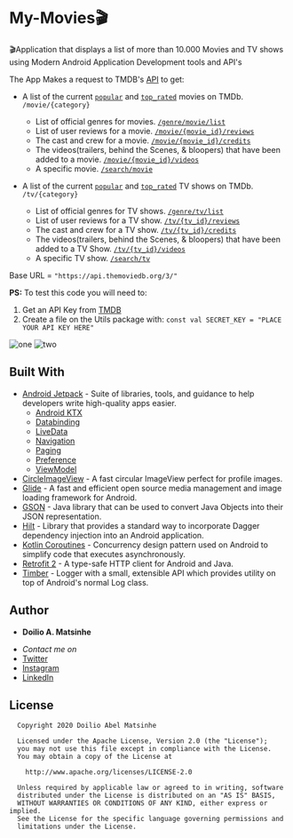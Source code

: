 # My-Movies🎬
🎬Application that displays a list of more than 10.000 Movies and TV shows using Modern Android Application Development tools and API's

The App Makes a request to TMDB's [API](https://www.themoviedb.org/documentation/api) to get:
  
- A list of the current [`popular`](https://developers.themoviedb.org/3/movies/get-popular-movies) and [`top_rated`](https://developers.themoviedb.org/3/movies/get-top-rated-movies) movies on TMDb. `/movie/{category}`
  - List of official genres for movies. [`/genre/movie/list`](https://developers.themoviedb.org/3/genres/get-movie-list)
  - List of user reviews for a movie. [`/movie/{movie_id}/reviews`](https://developers.themoviedb.org/3/movies/get-movie-reviews)
  - The cast and crew for a movie. [`/movie/{movie_id}/credits`](https://developers.themoviedb.org/3/movies/get-movie-credits)
  - The videos(trailers, behind the Scenes, & bloopers) that have been added to a movie. [`/movie/{movie_id}/videos`](https://developers.themoviedb.org/3/movies/get-movie-videos)
  - A specific movie. [`/search/movie`](https://developers.themoviedb.org/3/search/search-movies)
  
- A list of the current [`popular`](https://developers.themoviedb.org/3/tv/get-popular-tv-shows) and [`top_rated`](https://developers.themoviedb.org/3/tv/get-top-rated-tv) TV shows on TMDb. `/tv/{category}`
  - List of official genres for TV shows. [`/genre/tv/list`](https://developers.themoviedb.org/3/genres/get-tv-list)
  - List of user reviews for a TV show. [`/tv/{tv_id}/reviews`](https://developers.themoviedb.org/3/tv/get-tv-reviews)
  - The cast and crew for a TV show. [`/tv/{tv_id}/credits`](https://developers.themoviedb.org/3/tv/get-tv-credits)
  - The videos(trailers, behind the Scenes, & bloopers) that have been added to a TV Show. [`/tv/{tv_id}/videos`](https://developers.themoviedb.org/3/tv/get-tv-videos)
  - A specific TV show. [`/search/tv`](https://developers.themoviedb.org/3/search/search-tv-shows)

Base URL = `"https://api.themoviedb.org/3/"`

**PS:** To test this code you will need to:
1. Get an API Key from [TMDB](https://www.themoviedb.org/documentation/api)
2. Create a file on the Utils package with: 
`const val SECRET_KEY = "PLACE YOUR API KEY HERE"`

![one](https://user-images.githubusercontent.com/38020305/92302032-1c158b80-ef69-11ea-9441-725334e2a3fd.jpg)
![two](https://user-images.githubusercontent.com/38020305/92302035-1f107c00-ef69-11ea-947c-58402ebb3e51.jpg)



## Built With

* [Android Jetpack](https://developer.android.com/jetpack/?gclid=Cj0KCQjwhJrqBRDZARIsALhp1WQBmjQ4WUpnRT4ETGGR1T_rQG8VU3Ta_kVwiznZASR5y4fgPDRYFqkaAhtfEALw_wcB) - Suite of libraries, tools, and guidance to help developers write high-quality apps easier.
  * [Android KTX](https://developer.android.com/kotlin/ktx)
  * [Databinding](https://developer.android.com/jetpack/androidx/releases/databinding)
  * [LiveData](https://developer.android.com/topic/libraries/architecture/livedata)
  * [Navigation](https://developer.android.com/jetpack/androidx/releases/navigation)
  * [Paging](https://developer.android.com/jetpack/androidx/releases/paging)
  * [Preference](https://developer.android.com/jetpack/androidx/releases/preference)
  * [ViewModel](https://developer.android.com/topic/libraries/architecture/viewmodel)
* [CircleImageView](https://github.com/hdodenhof/CircleImageView) - A fast circular ImageView perfect for profile images.
* [Glide](https://github.com/bumptech/glide) - A fast and efficient open source media management and image loading framework for Android.
* [GSON](https://github.com/google/gson) - Java library that can be used to convert Java Objects into their JSON representation.
* [Hilt](https://developer.android.com/training/dependency-injection/hilt-android) - Library that provides a standard way to incorporate Dagger dependency injection into an Android application.
* [Kotlin Coroutines](https://developer.android.com/kotlin/coroutines) - Concurrency design pattern used on Android to simplify code that executes asynchronously.
* [Retrofit 2](https://github.com/square/retrofit) - A type-safe HTTP client for Android and Java.
* [Timber](https://github.com/JakeWharton/timber) - Logger with a small, extensible API which provides utility on top of Android's normal Log class.



## Author

* **Doilio A. Matsinhe**  
- *Contact me on*
- [Twitter](https://twitter.com/DoilioMatsinhe)
- [Instagram](https://www.instagram.com/doiliomatsinhe/)
- [LinkedIn](https://www.linkedin.com/in/doilio-matsinhe)


## License

      Copyright 2020 Doilio Abel Matsinhe

      Licensed under the Apache License, Version 2.0 (the "License");
      you may not use this file except in compliance with the License.
      You may obtain a copy of the License at

        http://www.apache.org/licenses/LICENSE-2.0

      Unless required by applicable law or agreed to in writing, software
      distributed under the License is distributed on an "AS IS" BASIS,
      WITHOUT WARRANTIES OR CONDITIONS OF ANY KIND, either express or implied.
      See the License for the specific language governing permissions and
      limitations under the License.

